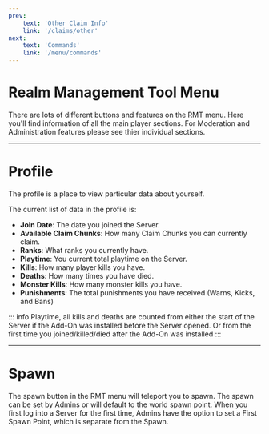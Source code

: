 ```yaml
---
prev: 
    text: 'Other Claim Info'
    link: '/claims/other'
next: 
    text: 'Commands'
    link: '/menu/commands'
---
```


# Realm Management Tool Menu

There are lots of different buttons and features on the RMT menu. Here you'll find information of all the main player sections. For Moderation and Administration features please see thier individual sections.

---

# Profile

The profile is a place to view particular data about yourself.

The current list of data in the profile is:

- **Join Date**: The date you joined the Server.
- **Available Claim Chunks**: How many Claim Chunks you can currently claim.
- **Ranks**: What ranks you currently have.
- **Playtime**: You current total playtime on the Server.
- **Kills**: How many player kills you have.
- **Deaths**: How many times you have died.
- **Monster Kills**: How many monster kills you have.
- **Punishments**: The total punishments you have received (Warns, Kicks, and Bans)

::: info
Playtime, all kills and deaths are counted from either the start of the Server if the Add-On was installed before the Server opened. Or from the first time you joined/killed/died after the Add-On was installed
:::

---

# Spawn

The spawn button in the RMT menu will teleport you to spawn. The spawn can be set by Admins or will default to the world spawn point. When you first log into a Server for the first time, Admins have the option to set a First Spawn Point, which is separate from the Spawn.